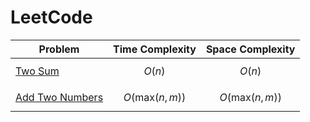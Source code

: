 # LeetCode

|                   Problem                                            | Time Complexity                                | Space Complexity                              |
|---------------------------------------------------------------------------|------------------------------------------------|-----------------------------------------------|
|[Two Sum](https://github.com/datttrian/leetcode/tree/main/src/two-sum)                                                     |$$O(n)$$                                        |$$O(n)$$                                       |
|[Add Two Numbers](https://github.com/datttrian/leetcode/tree/main/src/add-two-numbers)                                     |$$O(\text{max}(n, m))$$                         |$$O(\text{max}(n, m))$$                        |

<!-- |[Longest Substring Without Repeating Characters](https://github.com/datttrian/leetcode/tree/main/src/add-two-numbers)      |$$O(n)$$                                        |$$O(n)$$                                       |
|[Median of Two Sorted Arrays](https://github.com/datttrian/leetcode/tree/main/src/median-of-two-sorted-arrays)             |$$O(\text{log}(\text{min}(\text{len}(n, m))))$$ |$$O(\text{log}(\text{min}(\text{len}(n, m))))$$|
|[Longest Palindromic Substring](https://github.com/datttrian/leetcode/tree/main/src/longest-palindromic-substring)         |$$O(n^2)$$                                      |$$O(n)$$                                       |
|[Zigzag Conversion](https://github.com/datttrian/leetcode/tree/main/src/zigzag-conversion)                                 |$$O(n)$$                                        |$$O(n)$$                                       |
|[Next Permutation](https://github.com/datttrian/leetcode/tree/main/src/longest-substring-without-repeating-characters)     |$$O(n)$$                                        |$$O(1)$$                                       | -->